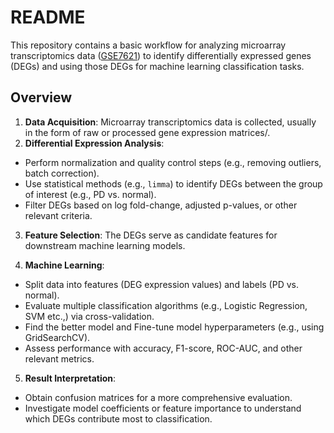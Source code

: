 # README

This repository contains a basic workflow for analyzing microarray transcriptomics data ([GSE7621](https://www.ncbi.nlm.nih.gov/geo/query/acc.cgi?acc=GSE7621)) 
to identify differentially expressed genes (DEGs) and using those DEGs for machine learning classification tasks.

## Overview

1. **Data Acquisition**: Microarray transcriptomics data is collected, usually in the form of raw or processed gene expression matrices/\.
2. **Differential Expression Analysis**:
- Perform normalization and quality control steps (e.g., removing outliers, batch correction).
- Use statistical methods (e.g., `limma`) to identify DEGs between the group of interest (e.g., PD vs. normal).
- Filter DEGs based on log fold-change, adjusted p-values, or other relevant criteria.
3. **Feature Selection**: The DEGs serve as candidate features for downstream machine learning models.  

4. **Machine Learning**:
- Split data into features (DEG expression values) and labels (PD vs. normal).
- Evaluate multiple classification algorithms (e.g., Logistic Regression, SVM etc.,) via cross-validation.
- Find the better model and Fine-tune model hyperparameters (e.g., using GridSearchCV).
- Assess performance with accuracy, F1-score, ROC-AUC, and other relevant metrics.
5. **Result Interpretation**:
- Obtain confusion matrices for a more comprehensive evaluation.
- Investigate model coefficients or feature importance to understand which DEGs contribute most to classification.
